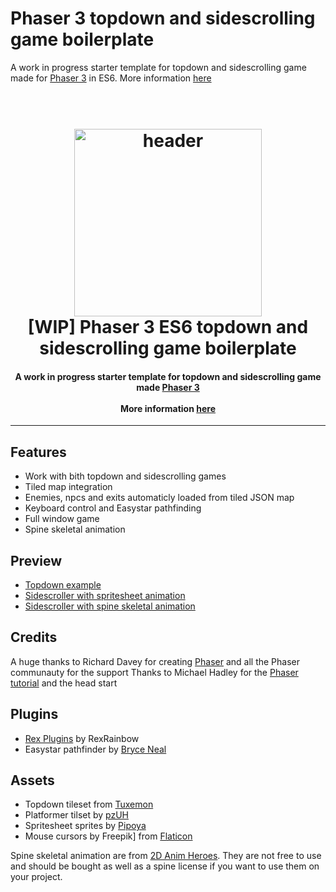 # Phaser 3 topdown and sidescrolling game boilerplate

A work in progress starter template for topdown and sidescrolling game made for [Phaser 3](https://phaser.io/) in ES6.
More information [here](https://phaser.discourse.group/t/wip-topdown-and-sidescrolling-game-boilerplate/6581)

<h1 align="center">
  <br>
  <img src="https://phaser.io/images/img.png" alt="header" width="300">
  <br>
  [WIP] Phaser 3 ES6 topdown and sidescrolling game boilerplate
  <br>
</h1>

<h4 align="center">
A work in progress starter template for topdown and sidescrolling game made <a href="https://phaser.io/" target="_blank" >Phaser 3</a>
<br/><br/>
More information <a href="https://phaser.discourse.group/t/wip-topdown-and-sidescrolling-game-boilerplate/6581">here</a>
</h4>

---

## Features

- Work with bith topdown and sidescrolling games
- Tiled map integration
- Enemies, npcs and exits automaticly loaded from tiled JSON map
- Keyboard control and Easystar pathfinding
- Full window game
- Spine skeletal animation

## Preview

- [Topdown example](http://sandbox-adventure.com/phaser/0.31/topdown.html)
- [Sidescroller with spritesheet animation](http://sandbox-adventure.com/phaser/0.31/sidescroller-spritesheet.html)
- [Sidescroller with spine skeletal animation](http://sandbox-adventure.com/phaser/0.31/sidescroller-spine.html)

## Credits

A huge thanks to Richard Davey for creating [Phaser](https://phaser.io/) and all the Phaser communauty for the support
Thanks to Michael Hadley for the [Phaser tutorial](https://itnext.io/modular-game-worlds-in-phaser-3-tilemaps-2-dynamic-platformer-3d68e73d494a) and the head start

## Plugins

- [Rex Plugins](https://rexrainbow.github.io/phaser3-rex-notes/docs/site/) by RexRainbow
- Easystar pathfinder by [Bryce Neal](@prettymuchbryce)

## Assets

- Topdown tileset from [Tuxemon](https://github.com/Tuxemon/Tuxemon)
- Platformer tilset by [pzUH](https://pzuh.itch.io/)
- Spritesheet sprites by [Pipoya](https://pipoya.itch.io/)
- Mouse cursors by Freepik] from [Flaticon](https://www.flaticon.com/)

Spine skeletal animation are from [2D Anim Heroes](https://assetstore.unity.com/packages/2d/characters/2d-anim-heroes-41338). They are not free to use and should be bought as well as a spine license if you want to use them on your project.
